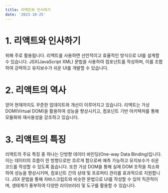 ```yaml
---
title: 리액트와 인사하기
date: '2023-10-25'
---
```


# 1. 리액트와 인사하기

위해 주로 활용됩니다. 리액트를 사용하면 선언적이고 효율적인 방식으로 UI를 설계할 수 있습니다. JSX(JavaScript XML) 문법을 사용하여 컴포넌트를 작성하며, 이를 조합하여 강력하고 유지보수가 쉬운 UI를 개발할 수 있습니다.

# 2. 리액트의 역사

얻어 현재까지도 꾸준한 업데이트와 개선이 이루어지고 있습니다. 리액트는 가상 DOM(Virtual DOM)을 활용하여 성능을 향상시키고, 컴포넌트 기반 아키텍처를 통해 모듈화와 재사용성을 강조하고 있습니다.

# 3. 리액트의 특징

리액트의 주요 특징 중 하나는 단방향 데이터 바인딩(One-way Data Binding)입니다. 이는 데이터의 흐름이 한 방향으로만 흐르게 함으로써 예측 가능하고 유지보수가 쉬운 코드를 작성할 수 있도록 돕습니다. 또한 가상 DOM을 통해 실제 DOM 조작을 최소화하여 성능을 향상시키며, 컴포넌트 간의 상태 및 프로퍼티 관리를 효과적으로 지원합니다. JSX 문법을 통해 자바스크립트와 비슷한 문법으로 UI를 작성할 수 있어 직관적이며, 생태계가 풍부하여 다양한 라이브러리 및 도구를 활용할 수 있습니다.
